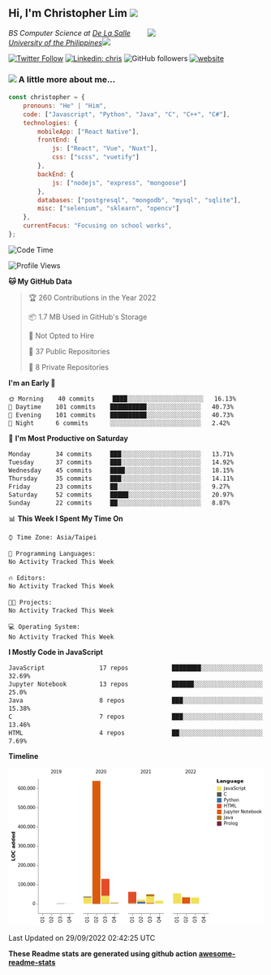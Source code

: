 <h2>Hi, I'm Christopher Lim <img src="https://media3.giphy.com/media/r3SVtaGUukD5V6UjzP/giphy.gif" width="50" /></h2>
<img align='right' src="https://media.giphy.com/media/M9gbBd9nbDrOTu1Mqx/giphy.gif" width="230">
<p><em>BS Computer Science at <a href="https://www.dlsu.edu.ph/">De La Salle University of the Philippines</a><img src="https://media.giphy.com/media/WUlplcMpOCEmTGBtBW/giphy.gif" width="30"> 
</em></p>

[![Twitter Follow](https://img.shields.io/twitter/follow/ClovesJL?label=Follow)](https://twitter.com/intent/follow?screen_name=ClovesJL)
[![Linkedin: chris](https://img.shields.io/badge/-chris-blue?style=flat-square&logo=Linkedin&logoColor=white&link=https://www.linkedin.com/in/christopher-lim-122831183/)](https://www.linkedin.com/in/christopher-lim-122831183/)
![GitHub followers](https://img.shields.io/github/followers/cc-visionary?label=Follow&style=social)
[![website](https://img.shields.io/badge/Website-46a2f1.svg?&style=flat-square&logo=Google-Chrome&logoColor=white&link=http://christopherlim.surge.sh/)](http://christopherlim.surge.sh/)

### <img src="https://media.giphy.com/media/VgCDAzcKvsR6OM0uWg/giphy.gif" width="50"> A little more about me...  

```javascript
const christopher = {
    pronouns: "He" | "Him",
    code: ["Javascript", "Python", "Java", "C", "C++", "C#"],
    technologies: {
        mobileApp: ["React Native"],
        frontEnd: {
            js: ["React", "Vue", "Nuxt"],
            css: ["scss", "vuetify"]
        },
        backEnd: {
            js: ["nodejs", "express", "mongoose"]
        },
        databases: ["postgresql", "mongodb", "mysql", "sqlite"],
        misc: ["selenium", "sklearn", "opencv"]
    },
    currentFocus: "Focusing on school works",
};
```

<!--START_SECTION:waka-->
![Code Time](http://img.shields.io/badge/Code%20Time-479%20hrs%2038%20mins-blue)

![Profile Views](http://img.shields.io/badge/Profile%20Views-0-blue)

**🐱 My GitHub Data** 

> 🏆 260 Contributions in the Year 2022
 > 
> 📦 1.7 MB Used in GitHub's Storage 
 > 
> 🚫 Not Opted to Hire
 > 
> 📜 37 Public Repositories 
 > 
> 🔑 8 Private Repositories  
 > 
**I'm an Early 🐤** 

```text
🌞 Morning    40 commits     ████░░░░░░░░░░░░░░░░░░░░░   16.13% 
🌆 Daytime    101 commits    ██████████░░░░░░░░░░░░░░░   40.73% 
🌃 Evening    101 commits    ██████████░░░░░░░░░░░░░░░   40.73% 
🌙 Night      6 commits      ░░░░░░░░░░░░░░░░░░░░░░░░░   2.42%

```
📅 **I'm Most Productive on Saturday** 

```text
Monday       34 commits     ███░░░░░░░░░░░░░░░░░░░░░░   13.71% 
Tuesday      37 commits     ███░░░░░░░░░░░░░░░░░░░░░░   14.92% 
Wednesday    45 commits     ████░░░░░░░░░░░░░░░░░░░░░   18.15% 
Thursday     35 commits     ███░░░░░░░░░░░░░░░░░░░░░░   14.11% 
Friday       23 commits     ██░░░░░░░░░░░░░░░░░░░░░░░   9.27% 
Saturday     52 commits     █████░░░░░░░░░░░░░░░░░░░░   20.97% 
Sunday       22 commits     ██░░░░░░░░░░░░░░░░░░░░░░░   8.87%

```


📊 **This Week I Spent My Time On** 

```text
⌚︎ Time Zone: Asia/Taipei

💬 Programming Languages: 
No Activity Tracked This Week

🔥 Editors: 
No Activity Tracked This Week

🐱‍💻 Projects: 
No Activity Tracked This Week

💻 Operating System: 
No Activity Tracked This Week

```

**I Mostly Code in JavaScript** 

```text
JavaScript               17 repos            ████████░░░░░░░░░░░░░░░░░   32.69% 
Jupyter Notebook         13 repos            ██████░░░░░░░░░░░░░░░░░░░   25.0% 
Java                     8 repos             ███░░░░░░░░░░░░░░░░░░░░░░   15.38% 
C                        7 repos             ███░░░░░░░░░░░░░░░░░░░░░░   13.46% 
HTML                     4 repos             ██░░░░░░░░░░░░░░░░░░░░░░░   7.69%

```


**Timeline**

![Chart not found](https://raw.githubusercontent.com/cc-visionary/cc-visionary/master/charts/bar_graph.png) 


 Last Updated on 29/09/2022 02:42:25 UTC
<!--END_SECTION:waka-->

**These Readme stats are generated using github action [awesome-readme-stats](https://github.com/anmol098/waka-readme-stats)**
